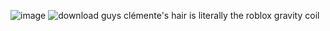 ![image](https://github.com/user-attachments/assets/1cf412c3-ff5e-417f-bab1-b24a427d3245)
![download](https://github.com/user-attachments/assets/b14e2af3-9b5e-4f8d-ad2c-9f7bd0d94d8a)
guys clémente's hair is literally the roblox gravity coil
